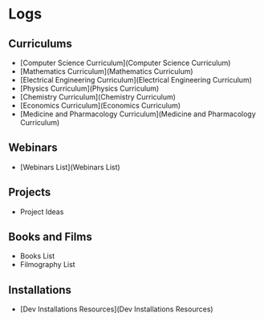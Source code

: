 # Logs

## Curriculums

- [Computer Science Curriculum](Computer Science Curriculum)
- [Mathematics Curriculum](Mathematics Curriculum)
- [Electrical Engineering Curriculum](Electrical Engineering Curriculum)
- [Physics Curriculum](Physics Curriculum)
- [Chemistry Curriculum](Chemistry Curriculum)
- [Economics Curriculum](Economics Curriculum)
- [Medicine and Pharmacology Curriculum](Medicine and Pharmacology Curriculum)
## Webinars

- [Webinars List](Webinars List)

## Projects

- Project Ideas

## Books and Films

- Books List
- Filmography List

## Installations

- [Dev Installations Resources](Dev Installations Resources)

